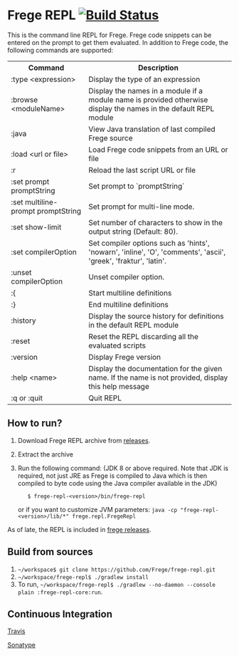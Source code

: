 # Frege REPL [![Build Status](https://travis-ci.org/Frege/frege-repl.svg)](https://travis-ci.org/Frege/frege-repl)

This is the command line REPL for Frege. Frege code snippets can be entered on the prompt to get them evaluated.
In addition to Frege code, the following commands are supported:

<table>
<tr>
<th>Command</th>
<th>Description</th>
</tr>
<tr>
<td>:type &lt;expression&gt;</td>
<td>Display the type of an expression</td>
</tr>
<tr>
<td>:browse &lt;moduleName&gt;</td>
<td>Display the names in a module if a module name is provided otherwise display the names in the default REPL module</td>
</tr>
<tr>
<td>:java</td>
<td>View Java translation of last compiled Frege source</td>
</tr>
<tr>
<td>:load &lt;url or file&gt;</td>
<td>Load Frege code snippets from an URL or file</td>
</tr>
<tr>
<td>:r</td>
<td>Reload the last script URL or file</td>
</tr>
<tr>
<td>:set prompt promptString</td>
<td>Set prompt to `promptString`</td>
</tr>
<tr>
<td>:set multiline-prompt promptString</td>
<td>Set prompt for multi-line mode.</td>
</tr>
<tr>
<td>:set show-limit <limit></td>
<td>Set number of characters to show in the output string (Default: 80).</td>
</tr>
<tr>
<td>:set compilerOption</td>
<td>Set compiler options such as 'hints', 'nowarn', 'inline', 'O', 'comments', 'ascii', 'greek', 'fraktur', 'latin'.</td>
</tr>
<tr>
<td>:unset compilerOption</td>
<td>Unset compiler option.</td>
</tr>
<tr>
<td>:{</td>
<td>Start multiline definitions</td>
</tr>
<tr>
<td>:}</td>
<td>End multiline definitions</td>
</tr>
<tr>
<td>:history</td>
<td>Display the source history for definitions in the default REPL module</td>
</tr>
<tr>
<td>:reset</td>
<td>Reset the REPL discarding all the evaluated scripts</td>
</tr>
<tr>
<td>:version</td>
<td>Display Frege version</td>
</tr>
<tr>
<td>:help &lt;name&gt;</td>
<td>Display the documentation for the given name. If the name is not provided, display this help message</td>
</tr>
<tr>
<td>:q or :quit</td>
<td>Quit REPL</td>
</tr>
</table>

## How to run? ##
1. Download Frege REPL archive from [releases](https://github.com/Frege/frege-repl/releases).
1. Extract the archive
1. Run the following command: (JDK 8 or above required. Note that JDK is required, not just JRE as Frege is compiled to Java which is then compiled to byte code using the Java compiler available in the JDK)

          $ frege-repl-<version>/bin/frege-repl
     
     or if you want to customize JVM parameters:
     `java -cp "frege-repl-<version>/lib/*" frege.repl.FregeRepl`

As of late, the REPL is included in [frege releases](https://github.com/Frege/frege/releases). 
   
   
## Build from sources ##

1. ```~/workspace$ git clone https://github.com/Frege/frege-repl.git```
1. ```~/workspace/frege-repl$ ./gradlew install```
1. To run, ```~/workspace/frege-repl$ ./gradlew --no-daemon --console plain :frege-repl-core:run```.
   
## Continuous Integration

[Travis](https://travis-ci.org/Frege/frege-repl/)

[Sonatype](https://oss.sonatype.org/content/groups/public/org/frege-lang/)


